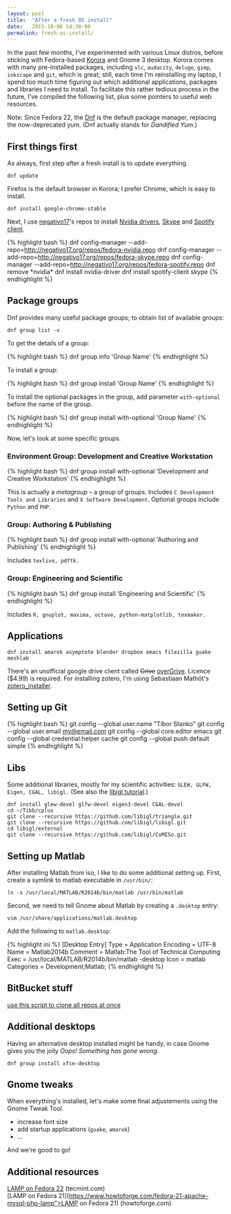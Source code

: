 ```yaml
---
layout: post
title:  "After a fresh OS install"
date:   2015-10-06 14:30:00
permalink: fresh-os-install/
---
```


In the past few months, I've experimented with various Linux distros, before sticking with Fedora-based
[Korora](https://kororaproject.org/) and Gnome 3 desktop.
Korora comes with many pre-installed packages,
including `vlc`, `audacity`, `deluge`, `gimp`, `inkscape` and `git`, which is great; 
still, each time I'm reinstalling my laptop, I spend too much time figuring out
which additional applications, packages and libraries I need to install.
To facilitate this rather tedious process in the future,
I've compiled the following list, plus some pointers to useful web resources.

Note: Since Fedora 22, the
[Dnf](https://en.wikipedia.org/wiki/DNF_(software))
is the default package manager, replacing the now-deprecated yum.
(Dnf actually stands for *Dandified Yum*.) 

## First things first
As always, first step after a fresh install is to update everything.

    dnf update

Firefox is the default browser in Korora; I prefer Chrome, which is easy to install.

    dnf install google-chrome-stable

Next, I use
[negativo17](http://negativo17.org/)'s repos to install
[Nvidia drivers](http://negativo17.org/nvidia-driver/),
[Skype](http://negativo17.org/skype-and-skype-pidgin-plugin/) and
[Spotify client](http://negativo17.org/spotify-client/).

{% highlight bash %}
    dnf config-manager --add-repo=http://negativo17.org/repos/fedora-nvidia.repo
dnf config-manager --add-repo=http://negativo17.org/repos/fedora-skype.repo
dnf config-manager --add-repo=http://negativo17.org/repos/fedora-spotify.repo
dnf remove \*nvidia\*
dnf install nvidia-driver
dnf install spotify-client skype
{% endhighlight %}

## Package groups
Dnf provides many useful package groups; to obtain list of available groups:

    dnf group list -v

To get the details of a group:

{% highlight bash %}
    dnf group info 'Group Name'
{% endhighlight %}

To install a group:

{% highlight bash %}
    dnf group install 'Group Name'
{% endhighlight %}

To install the optional packages in the group, add parameter `with-optional` before the name of the group.

{% highlight bash %}
    dnf group install with-optional 'Group Name'
{% endhighlight %}

Now, let's look at some specific groups.

### Environment Group: Development and Creative Workstation

{% highlight bash %}
    dnf group install with-optional 'Development and Creative Workstation'
{% endhighlight %}

This is actually a *metagroup* – a group of groups.
Includes `C Development Tools and Libraries` and `X Software Development`. Optional groups include `Python` and `PHP`.

### Group: Authoring &amp; Publishing

{% highlight bash %}
    dnf group install with-optional 'Authoring and Publishing'
{% endhighlight %}

Includes `texlive, pdftk.`

### Group: Engineering and Scientific

{% highlight bash %}
    dnf group install 'Engineering and Scientific'
{% endhighlight %}

Includes `R, gnuplot, maxima, octave, python-matplotlib, texmaker.`

## Applications

    dnf install amarok asymptote blender dropbox emacs filezilla guake meshlab

There's an unofficial google drive client called <strike>Grive</strike>
[overGrive](https://www.thefanclub.co.za/overgrive/installation-instructions-fedora).
Licence ($4.99) is required.
For installing zotero, I'm using Sebastiaan Mathôt's
[zotero_installer](https://github.com/smathot/zotero_installer).

## Setting up Git
{% highlight bash %}
    git config --global user.name "Tibor Stanko"
git config --global user.email my@email.com
git config --global core.editor emacs
git config --global credential.helper cache
git config --global push.default simple
{% endhighlight %}

## Libs
Some additional libraries, mostly for my scientific activities: `GLEW, GLFW, Eigen, CGAL, libigl.`
(See also the [libigl tutorial](http://libigl.github.io/libigl/tutorial/tutorial.html).)

    dnf install glew-devel glfw-devel eigen3-devel CGAL-devel
    cd ~/Tibb/cplus
    git clone --recursive https://github.com/libigl/triangle.git
    git clone --recursive https://github.com/libigl/libigl.git
    cd libigl/external
    git clone --recursive https://github.com/libigl/CoMISo.git

## Setting up Matlab
After installing Matlab from iso, I like to do some additional setting up.
First, create a symlink to matlab executable in `/usr/bin/`:

    ln -s /usr/local/MATLAB/R2014b/bin/matlab /usr/bin/matlab

Second, we need to tell Gnome about Matlab by creating a `.desktop` entry:

    vim /usr/share/applications/matlab.desktop

Add the following to `matlab.desktop`:

{% highlight ini %}
[Desktop Entry]
Type = Application
Encoding = UTF-8
Name = Matlab2014b
Comment = Matlab:The Tool of Technical Computing
Exec = /usr/local/MATLAB/R2014b/bin/matlab -desktop
Icon = matlab
Categories = Development;Matlab;
{% endhighlight %}


## BitBucket stuff
[use this script to clone all repos at once](http://haroldsoh.com/2011/10/07/clone-all-repos-from-a-bitbucket-source/)

## Additional desktops
Having an alternative desktop installed might be handy, in case Gnome gives you the jolly *Oops! Something has gone wrong.*

    dnf group install xfce-desktop

## Gnome tweaks
When everything's installed, let's make some final adjustements using the Gnome Tweak Tool.

* increase font size
* add startup applications (`guake`, `amarok`)
* &hellip;

And we're good to go!

## Additional resources
[LAMP on Fedora 22](http://www.tecmint.com/install-lamp-linux-apache-mysql-php-on-fedora-22/) (tecmint.com)  
[LAMP on Fedora 21](https://www.howtoforge.com/fedora-21-apache-mysql-php-lamp">LAMP on Fedora 21) (howtoforge.com)
